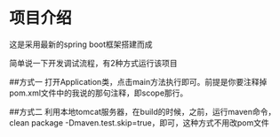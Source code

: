 # 项目介绍
这是采用最新的spring boot框架搭建而成

简单说一下开发调试流程，有2种方式运行该项目

##方式一
打开Application类，点击main方法执行即可。前提是你要注释掉pom.xml文件中的我说的那句注释，即scope那行。

##方式二
利用本地tomcat服务器，在build的时候，之前，运行maven命令，clean package -Dmaven.test.skip=true，即可，这种方式不用改pom文件

